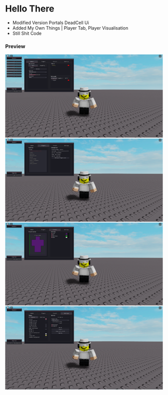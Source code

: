 # Hello There
- Modified Version Portals DeadCell Ui
- Added My Own Things | Player Tab, Player Visualisation
- Still Shit Code

### Preview
![a](https://raw.githubusercontent.com/VestraTech/Roblox/main/Uis/Drawing/DeadCell/Images/Image1.png?raw=true)
![b](https://raw.githubusercontent.com/VestraTech/Roblox/main/Uis/Drawing/DeadCell/Images/Image2.png?raw=true)
![c](https://raw.githubusercontent.com/VestraTech/Roblox/main/Uis/Drawing/DeadCell/Images/Image3.png?raw=true)
![d](https://raw.githubusercontent.com/VestraTech/Roblox/main/Uis/Drawing/DeadCell/Images/Image4.png?raw=true)